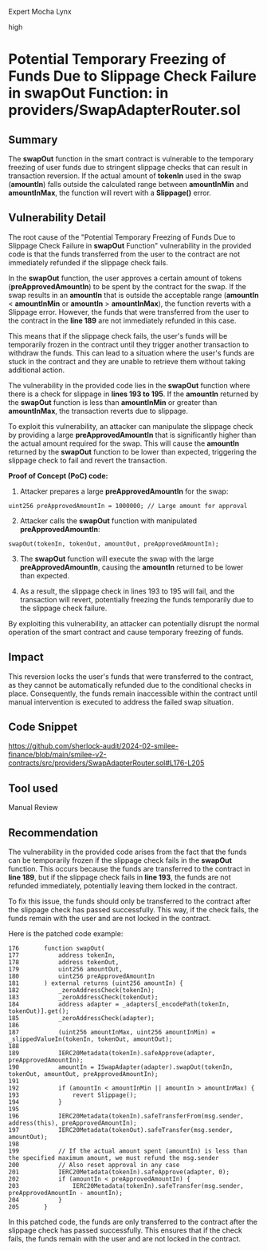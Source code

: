 Expert Mocha Lynx

high

# Potential Temporary Freezing of Funds Due to Slippage Check Failure in swapOut Function: in providers/SwapAdapterRouter.sol

## Summary
The **swapOut** function in the smart contract is vulnerable to the temporary freezing of user funds due to stringent slippage checks that can result in transaction reversion. If the actual amount of **tokenIn** used in the swap (**amountIn**) falls outside the calculated range between **amountInMin** and **amountInMax**, the function will revert with a **Slippage()** error.
## Vulnerability Detail
The root cause of the "Potential Temporary Freezing of Funds Due to Slippage Check Failure in **swapOut** Function" vulnerability in the provided code is that the funds transferred from the user to the contract are not immediately refunded if the slippage check fails.

In the **swapOut** function, the user approves a certain amount of tokens (**preApprovedAmountIn**) to be spent by the contract for the swap. If the swap results in an **amountIn** that is outside the acceptable range (**amountIn** < **amountInMin** or **amountIn** > **amountInMax**), the function reverts with a Slippage error. However, the funds that were transferred from the user to the contract in the **line 189** are not immediately refunded in this case.

This means that if the slippage check fails, the user's funds will be temporarily frozen in the contract until they trigger another transaction to withdraw the funds. This can lead to a situation where the user's funds are stuck in the contract and they are unable to retrieve them without taking additional action.

The vulnerability in the provided code lies in the **swapOut** function where there is a check for slippage in **lines 193 to 195**. If the **amountIn** returned by the **swapOut** function is less than **amountInMin** or greater than **amountInMax**, the transaction reverts due to slippage.

To exploit this vulnerability, an attacker can manipulate the slippage check by providing a large **preApprovedAmountIn** that is significantly higher than the actual amount required for the swap. This will cause the **amountIn** returned by the **swapOut** function to be lower than expected, triggering the slippage check to fail and revert the transaction.

**Proof of Concept (PoC) code:**

1. Attacker prepares a large **preApprovedAmountIn** for the swap:

```solidity
uint256 preApprovedAmountIn = 1000000; // Large amount for approval
```

2. Attacker calls the **swapOut** function with manipulated **preApprovedAmountIn**:
```solidity
swapOut(tokenIn, tokenOut, amountOut, preApprovedAmountIn);
```
3. The **swapOut** function will execute the swap with the large **preApprovedAmountIn**, causing the **amountIn** returned to be lower than expected.

4. As a result, the slippage check in lines 193 to 195 will fail, and the transaction will revert, potentially freezing the funds temporarily due to the slippage check failure.

By exploiting this vulnerability, an attacker can potentially disrupt the normal operation of the smart contract and cause temporary freezing of funds.

## Impact
This reversion locks the user's funds that were transferred to the contract, as they cannot be automatically refunded due to the conditional checks in place. Consequently, the funds remain inaccessible within the contract until manual intervention is executed to address the failed swap situation.

## Code Snippet
https://github.com/sherlock-audit/2024-02-smilee-finance/blob/main/smilee-v2-contracts/src/providers/SwapAdapterRouter.sol#L176-L205
## Tool used

Manual Review

## Recommendation
The vulnerability in the provided code arises from the fact that the funds can be temporarily frozen if the slippage check fails in the **swapOut** function. This occurs because the funds are transferred to the contract in **line 189**, but if the slippage check fails in **line 193**, the funds are not refunded immediately, potentially leaving them locked in the contract.

To fix this issue, the funds should only be transferred to the contract after the slippage check has passed successfully. This way, if the check fails, the funds remain with the user and are not locked in the contract.

Here is the patched code example:

```solidity
176       function swapOut(
177           address tokenIn,
178           address tokenOut,
179           uint256 amountOut,
180           uint256 preApprovedAmountIn
181       ) external returns (uint256 amountIn) {
182           _zeroAddressCheck(tokenIn);
183           _zeroAddressCheck(tokenOut);
184           address adapter = _adapters[_encodePath(tokenIn, tokenOut)].get();
185           _zeroAddressCheck(adapter);
186   
187           (uint256 amountInMax, uint256 amountInMin) = _slippedValueIn(tokenIn, tokenOut, amountOut);
188   
189           IERC20Metadata(tokenIn).safeApprove(adapter, preApprovedAmountIn);
190           amountIn = ISwapAdapter(adapter).swapOut(tokenIn, tokenOut, amountOut, preApprovedAmountIn);
191   
192           if (amountIn < amountInMin || amountIn > amountInMax) {
193               revert Slippage();
194           }
195   
196           IERC20Metadata(tokenIn).safeTransferFrom(msg.sender, address(this), preApprovedAmountIn);
197           IERC20Metadata(tokenOut).safeTransfer(msg.sender, amountOut);
198   
199           // If the actual amount spent (amountIn) is less than the specified maximum amount, we must refund the msg.sender
200           // Also reset approval in any case
201           IERC20Metadata(tokenIn).safeApprove(adapter, 0);
202           if (amountIn < preApprovedAmountIn) {
203               IERC20Metadata(tokenIn).safeTransfer(msg.sender, preApprovedAmountIn - amountIn);
204           }
205       }
```
In this patched code, the funds are only transferred to the contract after the slippage check has passed successfully. This ensures that if the check fails, the funds remain with the user and are not locked in the contract.